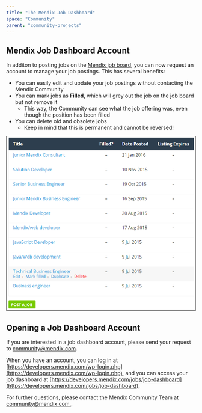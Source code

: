 ```yaml
---
title: "The Mendix Job Dashboard"
space: "Community"
parent: "community-projects"
---
```


## Mendix Job Dashboard Account

In additon to posting jobs on the [Mendix job board](https://developers.mendix.com/jobs/), you can now request an account to manage your job postings. This has several benefits:

* You can easily edit and update your job postings without contacting the Mendix Community
* You can mark jobs as **Filled**, which will grey out the job on the job board but not remove it
    * This way, the Community can see what the job offering was, even though the position has been filled
* You can delete old and obsolete jobs
    * Keep in mind that this is permanent and cannot be reversed!

![](attachments/19203315/19399088.png)

## Opening a Job Dashboard Account

If you are interested in a job dashboard account, please send your request to [community@mendix.com](mailto:community@mendix.com.).

When you have an account, you can log in at [https://developers.mendix.com/wp-login.php](https://developers.mendix.com/wp-login.php), and you can access your job dashboard at [https://developers.mendix.com/jobs/job-dashboard](https://developers.mendix.com/jobs/job-dashboard).

For further questions, please contact the Mendix Community Team at [community@mendix.com.](mailto:community@mendix.com).
